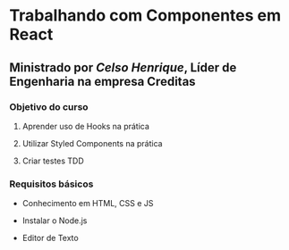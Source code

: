# Trabalhando com Componentes em React

## Ministrado por *Celso Henrique*, Líder de Engenharia na empresa **Creditas**

### Objetivo do curso

1. Aprender uso de Hooks na prática

2. Utilizar Styled Components na prática

3. Criar testes TDD

### Requisitos básicos

* Conhecimento em HTML, CSS e JS

* Instalar o Node.js

* Editor de Texto
